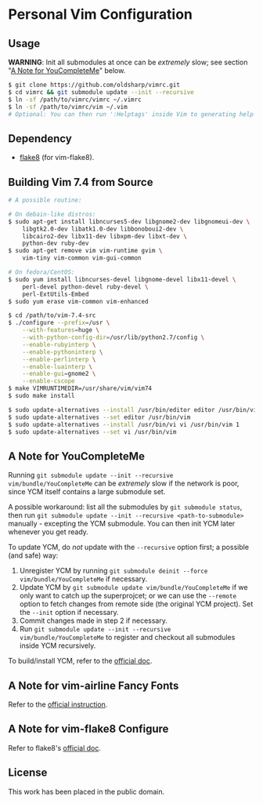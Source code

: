 Personal Vim Configuration
==========================


Usage
-----

**WARNING**: Init all submodules at once can be *extremely* slow; see section "[A Note for YouCompleteMe](#a-note-for-youcompleteme)" below.

```sh
$ git clone https://github.com/oldsharp/vimrc.git
$ cd vimrc && git submodule update --init --recursive
$ ln -sf /path/to/vimrc/vimrc ~/.vimrc
$ ln -sf /path/to/vimrc/vim ~/.vim
# Optional: You can then run ':Helptags' inside Vim to generating help tags.
```


Dependency
----------

 - [flake8](https://pypi.python.org/pypi/flake8/) (for vim-flake8).


Building Vim 7.4 from Source
----------------------------

```sh
# A possible routine:

# On debain-like distros:
$ sudo apt-get install libncurses5-dev libgnome2-dev libgnomeui-dev \
    libgtk2.0-dev libatk1.0-dev libbonoboui2-dev \
    libcairo2-dev libx11-dev libxpm-dev libxt-dev \
    python-dev ruby-dev
$ sudo apt-get remove vim vim-runtime gvim \
    vim-tiny vim-common vim-gui-common

# On fedora/CentOS:
$ sudo yum install libncurses-devel libgnome-devel libx11-devel \
    perl-devel python-devel ruby-devel \
    perl-ExtUtils-Embed
$ sudo yum erase vim-common vim-enhanced

$ cd /path/to/vim-7.4-src
$ ./configure --prefix=/usr \
    --with-features=huge \
    --with-python-config-dir=/usr/lib/python2.7/config \
    --enable-rubyinterp \
    --enable-pythoninterp \
    --enable-perlinterp \
    --enable-luainterp \
    --enable-gui=gnome2 \
    --enable-cscope
$ make VIMRUNTIMEDIR=/usr/share/vim/vim74
$ sudo make install

$ sudo update-alternatives --install /usr/bin/editor editor /usr/bin/vim 1
$ sudo update-alternatives --set editor /usr/bin/vim
$ sudo update-alternatives --install /usr/bin/vi vi /usr/bin/vim 1
$ sudo update-alternatives --set vi /usr/bin/vim
```


A Note for YouCompleteMe
------------------------

Running `git submodule update --init --recursive vim/bundle/YouCompleteMe` can be *extremely* slow if the network is poor, since YCM itself contains a large submodule set.

A possible workaround: list all the submodules by `git submodule status`, then run `git submodule update --init --recursive <path-to-submodule>` manually - excepting the YCM submodule.  You can then init YCM later whenever you get ready.

To update YCM, do *not* update with the `--recursive` option first; a possible (and safe) way:

  1. Unregister YCM by running `git submodule deinit --force vim/bundle/YouCompleteMe` if necessary.
  2. Update YCM by `git submodule update vim/bundle/YouCompleteMe` if we only want to catch up the superprojcet; or we can use the `--remote` option to fetch changes from remote side (the original YCM project).  Set the `--init` option if necessary.
  3. Commit changes made in step 2 if necessary.
  4. Run `git submodule update --init --recursive vim/bundle/YouCompleteMe` to register and checkout all submodules inside YCM recursively.

To build/install YCM, refer to the [official doc](https://github.com/Valloric/YouCompleteMe/blob/master/README.md#installation).


A Note for vim-airline Fancy Fonts
----------------------------------

Refer to the [official instruction](https://github.com/bling/vim-airline#integrating-with-powerline-fonts).


A Note for vim-flake8 Configure
-------------------------------

Refer to flake8's [official doc](https://flake8.readthedocs.org/en/latest/config.html).


License
-------

This work has been placed in the public domain.
